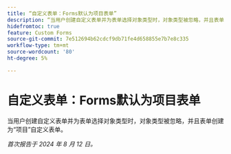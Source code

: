 ```yaml
---
title: “自定义表单：Forms默认为项目表单”
description: “当用户创建自定义表单并为表单选择对象类型时，对象类型被忽略，并且表单创建为‘项目’自定义表单。”
hidefromtoc: true
feature: Custom Forms
source-git-commit: 7e512694b62cdcf9db71fe4d658855e7b7e8c335
workflow-type: tm+mt
source-wordcount: '80'
ht-degree: 5%

---
```



# 自定义表单：Forms默认为项目表单

当用户创建自定义表单并为表单选择对象类型时，对象类型被忽略，并且表单创建为“项目”自定义表单。

_首次报告于 2024 年 8 月 12 日。_
